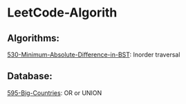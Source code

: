 # LeetCode-Algorith

## Algorithms:

[530-Minimum-Absolute-Difference-in-BST](https://github.com/hellomrsun/LeetCode-Algorithms/tree/main/Algorithms/530-Minimum-Absolute-Difference-in-BST): Inorder traversal


## Database:

[595-Big-Countries](https://github.com/hellomrsun/LeetCode-Algorithms/tree/main/Database/595-Big-Countries): OR or UNION